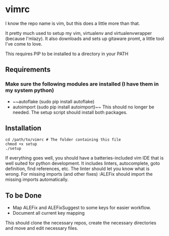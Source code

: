 # vimrc

I know the repo name is vim, but this does a little more than that.

It pretty much used to setup my vim, virtualenv and virtualenvwrapper (because I'mlazy). It also downloads and sets up
gitaware promt, a little tool I've come to love.

This requires PIP to be installed to a directory in your PATH

## Requirements
###  Make sure the following modules are installed (I have them in my system python)
* ~~autoflake (sudo pip install autoflake)
* autoimport (sudo pip install autoimport)~~
This should no longer be needed. The setup script should install both packages.

## Installation
```
cd /path/to/vimrc # The folder containing this file
chmod +x setup
./setup
```

If everything goes well, you should have a batteries-included vim IDE that is well suited
for python development. It includes linters, autocomplete, goto definition, find references, etc.
The linter should let you know what is wrong. For missing imports (and other fixes)
:ALEFix should import the missing imports automatically.

## To be Done
* Map ALEFix and ALEFixSuggest to some keys for easier workflow.
* Document all current key mapping

This should clone the necessary repos, create the necessary directories and move and edit necessary files.
